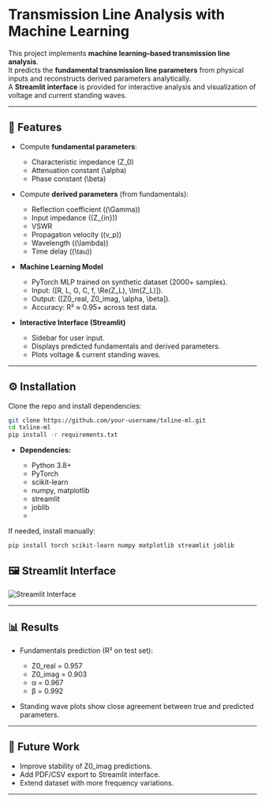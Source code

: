 # Transmission Line Analysis with Machine Learning

This project implements **machine learning–based transmission line analysis**.  
It predicts the **fundamental transmission line parameters** from physical inputs and reconstructs derived parameters analytically.  
A **Streamlit interface** is provided for interactive analysis and visualization of voltage and current standing waves.  

---

## 📌 Features
- Compute **fundamental parameters**:  
  - Characteristic impedance \(Z_0\)  
  - Attenuation constant \(\alpha\)  
  - Phase constant \(\beta\)  

- Compute **derived parameters** (from fundamentals):  
  - Reflection coefficient (\(\Gamma\))  
  - Input impedance (\(Z_{in}\))  
  - VSWR  
  - Propagation velocity (\(v_p\))  
  - Wavelength (\(\lambda\))  
  - Time delay (\(\tau\))  

- **Machine Learning Model**  
  - PyTorch MLP trained on synthetic dataset (2000+ samples).  
  - Input: \([R, L, G, C, f, \Re(Z_L), \Im(Z_L)]\).  
  - Output: \([Z0\_real, Z0\_imag, \alpha, \beta]\).  
  - Accuracy: R² ≈ 0.95+ across test data.  

- **Interactive Interface (Streamlit)**  
  - Sidebar for user input.  
  - Displays predicted fundamentals and derived parameters.  
  - Plots voltage & current standing waves.  

---

## ⚙️ Installation

Clone the repo and install dependencies:

```bash
git clone https://github.com/your-username/txline-ml.git
cd txline-ml
pip install -r requirements.txt
```
- **Dependencies:**

   - Python 3.8+
   - PyTorch
   - scikit-learn
   - numpy, matplotlib
   - streamlit
   - joblib
   - 
If needed, install manually:

```bash
pip install torch scikit-learn numpy matplotlib streamlit joblib
```

## 🖼️ Streamlit Interface
![Streamlit Interface](images/interface.png)

---

## 📊 Results

- Fundamentals prediction (R² on test set):

    - Z0_real = 0.957
    - Z0_imag = 0.903
    - α = 0.967
    - β = 0.992
  
- Standing wave plots show close agreement between true and predicted parameters.

---

## 📌 Future Work

- Improve stability of Z0_imag predictions.
- Add PDF/CSV export to Streamlit interface.
- Extend dataset with more frequency variations.
  
----
